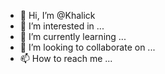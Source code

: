 - 👋 Hi, I’m @Khalick
- 👀 I’m interested in ...
- 🌱 I’m currently learning ...
- 💞️ I’m looking to collaborate on ...
- 📫 How to reach me ...

<!---
Khalick/Khalick is a ✨ special ✨ repository because its `README.md` (this file) appears on your GitHub profile.
You can click the Preview link to take a look at your changes.
--->
